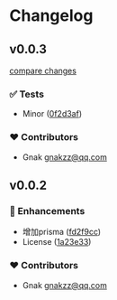 # Changelog


## v0.0.3

[compare changes](https://github.com/aatrooox/nuxt4-quick-start/compare/v0.0.2...v0.0.3)

### ✅ Tests

- Minor ([0f2d3af](https://github.com/aatrooox/nuxt4-quick-start/commit/0f2d3af))

### ❤️ Contributors

- Gnak <gnakzz@qq.com>

## v0.0.2


### 🚀 Enhancements

- 增加prisma ([fd2f9cc](https://github.com/aatrooox/nuxt4-quick-start/commit/fd2f9cc))
- License ([1a23e33](https://github.com/aatrooox/nuxt4-quick-start/commit/1a23e33))

### ❤️ Contributors

- Gnak <gnakzz@qq.com>


